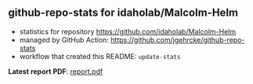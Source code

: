 ## github-repo-stats for idaholab/Malcolm-Helm

- statistics for repository https://github.com/idaholab/Malcolm-Helm
- managed by GitHub Action: https://github.com/jgehrcke/github-repo-stats
- workflow that created this README: `update-stats`

**Latest report PDF**: [report.pdf](https://github.com/idaholab/repository-statistics/raw/main/idaholab/Malcolm-Helm/latest-report/report.pdf)

